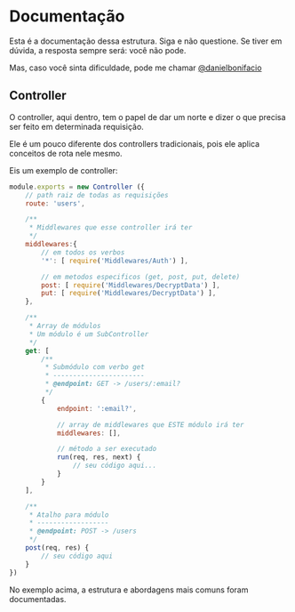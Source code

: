 # Documentação

Esta é a documentação dessa estrutura. Siga e não questione. Se tiver em dúvida, a resposta sempre será: você não pode.

Mas, caso você sinta dificuldade, pode me chamar [@danielbonifacio](https://github.com/danielbonifacio)

## Controller

O controller, aqui dentro, tem o papel de dar um norte e dizer o que precisa ser feito em determinada requisição.

Ele é um pouco diferente dos controllers tradicionais, pois ele aplica conceitos de rota nele mesmo.

Eis um exemplo de controller:
```js
module.exports = new Controller ({
    // path raiz de todas as requisições
    route: 'users',

    /**
     * Middlewares que esse controller irá ter
     */
    middlewares:{
        // em todos os verbos
        '*': [ require('Middlewares/Auth') ],

        // em metodos especificos (get, post, put, delete)
        post: [ require('Middlewares/DecryptData') ],
        put: [ require('Middlewares/DecryptData') ],
    },

    /**
     * Array de módulos
     * Um módulo é um SubController
     */
    get: [
        /**
         * Submódulo com verbo get
         * -----------------------
         * @endpoint: GET -> /users/:email?
         */
        {
            endpoint: ':email?',

            // array de middlewares que ESTE módulo irá ter
            middlewares: [],

            // método a ser executado
            run(req, res, next) {
                // seu código aqui...
            }
        }
    ],

    /**
     * Atalho para módulo
     * ------------------
     * @endpoint: POST -> /users
     */
    post(req, res) {
        // seu código aqui
    }
})
```

No exemplo acima, a estrutura e abordagens mais comuns foram documentadas.